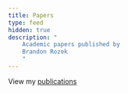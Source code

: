 ```yaml
---
title: Papers
type: feed
hidden: true
description: "
    Academic papers published by 
    Brandon Rozek
    "
---
```


View my [publications](/publications/)
